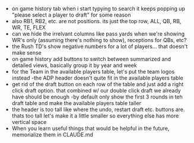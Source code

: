 - on game history tab when i start typying to search it keeps popping up "please select a player to draft" for some reason
- also RB1, RB2, etc. are not positions. its just the top row, ALL, QB, RB, WR, TE, FLEX
- can we hide the irrelvant columns like pass yards when we're showing WR's only (assuming there's nothing to show), receptions for QBs, etc?
- the Rush TD's show negative numbers for a lot of players... that doesn't make sense
- on game history add buttons to switch between summarized and detailed views, basically group it by year and week
- for the Team in the available players table, let's put the team logos instead
-the ADP header doesn't quite fit in the available players table
- get rid of the draft button on each row of the table and just add a right click draft option. that combined w/ our double click draft we already have should be enough
-by default only show the first 3 rounds in teh draft table and make the available players table taller
- the header is too tall like where the undo, restart draft etc. buttons are. thats too tall let's make it a little smaller so everything else has more vertical space
- When you learn useful things that would be helpful in the future, memorialize them in CLAUDE.md


